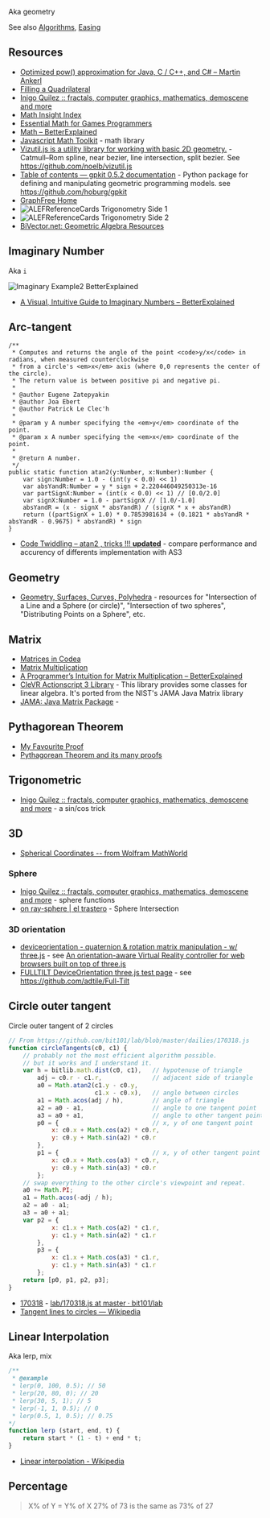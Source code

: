 Aka geometry

See also [Algorithms](../Algorithms/Algorithms.md#resources), [Easing](../Animation/Animation.md#easing)

## Resources

- [Optimized pow() approximation for Java, C / C++, and C# – Martin Ankerl](http://martin.ankerl.com/2007/10/04/optimized-pow-approximation-for-java-and-c-c/)
- [Filling a Quadrilateral](http://loopspace.mathforge.org/HowDidIDoThat/Codea/Gradient/)
- [Inigo Quilez :: fractals, computer graphics, mathematics, demoscene and more](http://www.iquilezles.org/www/index.htm)
- [Math Insight Index](http://mathinsight.org/index/general)
- [Essential Math for Games Programmers](http://www.essentialmath.com/tutorial.htm)
- [Math – BetterExplained](https://betterexplained.com/articles/category/math/)
- [Javascript Math Toolkit](https://github.com/theAlgorithmist/JSMathToolkit) - math library
- [Vizutil.js is a utility library for working with basic 2D geometry.](https://noelb.github.io/vizutil.js/) - Catmull–Rom spline, near bezier, line intersection, split bezier. See https://github.com/noelb/vizutil.js
- [Table of contents — gpkit 0.5.2 documentation](http://gpkit.readthedocs.io/en/latest/) - Python package for defining and manipulating geometric programming models. see https://github.com/hoburg/gpkit
- [GraphFree Home](http://www.graphfree.com/)
- ![ALEFReferenceCards Trigonometry   Side 1](ALEFReferenceCards-Trigonometry%20-%20Side%201.Jpg)
- ![ALEFReferenceCards Trigonometry   Side 2](ALEFReferenceCards-Trigonometry%20-%20Side%202.Jpg)
- [BiVector.net: Geometric Algebra Resources](https://bivector.net/)

## Imaginary Number

Aka `i`

![Imaginary Example2 BetterExplained](imaginary_example2%20BetterExplained.png)

- [A Visual, Intuitive Guide to Imaginary Numbers – BetterExplained](https://betterexplained.com/articles/a-visual-intuitive-guide-to-imaginary-numbers/)

## Arc-tangent

```as3
/**
 * Computes and returns the angle of the point <code>y/x</code> in radians, when measured counterclockwise
 * from a circle's <em>x</em> axis (where 0,0 represents the center of the circle).
 * The return value is between positive pi and negative pi.
 *
 * @author Eugene Zatepyakin
 * @author Joa Ebert
 * @author Patrick Le Clec'h
 *
 * @param y A number specifying the <em>y</em> coordinate of the point.
 * @param x A number specifying the <em>x</em> coordinate of the point.
 *
 * @return A number.
 */
public static function atan2(y:Number, x:Number):Number {
	var sign:Number = 1.0 - (int(y < 0.0) << 1)
	var absYandR:Number = y * sign + 2.220446049250313e-16
	var partSignX:Number = (int(x < 0.0) << 1) // [0.0/2.0]
	var signX:Number = 1.0 - partSignX // [1.0/-1.0]
	absYandR = (x - signX * absYandR) / (signX * x + absYandR)
	return ((partSignX + 1.0) * 0.7853981634 + (0.1821 * absYandR * absYandR - 0.9675) * absYandR) * sign
}
```

- [Code Twiddling – atan2 , tricks !!! **updated**](http://guihaire.com/code/?p=1168) - compare performance and accurency of differents implementation with AS3

## Geometry

- [Geometry, Surfaces, Curves, Polyhedra](http://paulbourke.net/geometry/) - resources for "Intersection of a Line and a Sphere (or circle)", "Intersection of two spheres", "Distributing Points on a Sphere", etc.

## Matrix

- [Matrices in Codea](http://loopspace.mathforge.org/HowDidIDoThat/Codea/Matrices/)
- [Matrix Multiplication](http://matrixmultiplication.xyz/)
- [A Programmer’s Intuition for Matrix Multiplication – BetterExplained](https://betterexplained.com/articles/matrix-multiplication/)
- [CleVR Actionscript 3 Library](https://github.com/ascorbic/clevrlib) - This library provides some classes for linear algebra. It's ported from the NIST's JAMA Java Matrix library
- [JAMA: Java Matrix Package](http://math.nist.gov/javanumerics/jama/) -

## Pythagorean Theorem

- [My Favourite Proof](http://loopspace.mathforge.org/CountingOnMyFingers/FavouriteProof/)
- [Pythagorean Theorem and its many proofs](http://www.cut-the-knot.org/pythagoras/)

## Trigonometric

- [Inigo Quilez :: fractals, computer graphics, mathematics, demoscene and more](http://www.iquilezles.org/www/articles/sincos/sincos.htm) - a sin/cos trick

## 3D

- [Spherical Coordinates -- from Wolfram MathWorld](http://mathworld.wolfram.com/SphericalCoordinates.html)

### Sphere

- [Inigo Quilez :: fractals, computer graphics, mathematics, demoscene and more](http://www.iquilezles.org/www/articles/spherefunctions/spherefunctions.htm) - sphere functions
- [on ray-sphere | el trastero](http://www.iquilezles.org/blog/?p=2411) - Sphere Intersection

### 3D orientation

- [deviceorientation - quaternion & rotation matrix manipulation - w/ three.js](http://rawgit.com/richtr/threeVR/master/examples/vr_basic.html) - see [An orientation-aware Virtual Reality controller for web browsers built on top of three.js](https://github.com/richtr/threeVR/)
- [FULLTILT DeviceOrientation three.js test page](http://rawgit.com/adtile/Full-Tilt/master/examples/vr_test.html) - see https://github.com/adtile/Full-Tilt

## Circle outer tangent

Circle outer tangent of 2 circles

```js
// From https://github.com/bit101/lab/blob/master/dailies/170318.js
function circleTangents(c0, c1) {
	// probably not the most efficient algorithm possible.
	// but it works and I understand it.
	var h = bitlib.math.dist(c0, c1),	// hypotenuse of triangle
		adj = c0.r - c1.r,				// adjacent side of triangle
		a0 = Math.atan2(c1.y - c0.y,
		                c1.x - c0.x),	// angle between circles
		a1 = Math.acos(adj / h),		// angle of triangle
		a2 = a0 - a1,					// angle to one tangent point
		a3 = a0 + a1,					// angle to other tangent point
		p0 = {							// x, y of one tangent point
			x: c0.x + Math.cos(a2) * c0.r,
			y: c0.y + Math.sin(a2) * c0.r
		},
		p1 = {							// x, y of other tangent point
			x: c0.x + Math.cos(a3) * c0.r,
			y: c0.y + Math.sin(a3) * c0.r
		};
	// swap everything to the other circle's viewpoint and repeat.
	a0 += Math.PI;
	a1 = Math.acos(-adj / h);
	a2 = a0 - a1;
	a3 = a0 + a1;
	var p2 = {
			x: c1.x + Math.cos(a2) * c1.r,
			y: c1.y + Math.sin(a2) * c1.r
		},
		p3 = {
			x: c1.x + Math.cos(a3) * c1.r,
			y: c1.y + Math.sin(a3) * c1.r
		};
	return [p0, p1, p2, p3];
}
```

- [170318](https://bit101.github.io/lab/dailies/170318.html) - [lab/170318.js at master · bit101/lab](https://github.com/bit101/lab/blob/master/dailies/170318.js)
- [Tangent lines to circles — Wikipedia](https://en.wikipedia.org/wiki/Tangent_lines_to_circles#Outer_tangent)

## Linear Interpolation

Aka lerp, mix

```js
/**
 * @example
 * lerp(0, 100, 0.5); // 50
 * lerp(20, 80, 0); // 20
 * lerp(30, 5, 1); // 5
 * lerp(-1, 1, 0.5); // 0
 * lerp(0.5, 1, 0.5); // 0.75
*/
function lerp (start, end, t) {
	return start * (1 - t) + end * t;
}
```

- [Linear interpolation - Wikipedia](https://en.wikipedia.org/wiki/Linear_interpolation)

## Percentage

> X% of Y = Y% of X
> 27% of 73 is the same as 73% of 27
